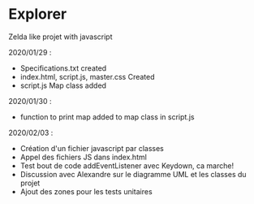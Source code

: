# Explorer
Zelda like projet with javascript

2020/01/29 :
+ Specifications.txt created
+ index.html, script.js, master.css Created
+ script.js Map class added

2020/01/30 :

+ function to print map added to map class in script.js

2020/02/03 :

+ Création d'un fichier javascript par classes
+ Appel des fichiers JS dans index.html
+ Test bout de code addEventListener avec Keydown, ca marche!
+ Discussion avec Alexandre sur le diagramme UML et les classes du projet
+ Ajout des zones pour les tests unitaires
